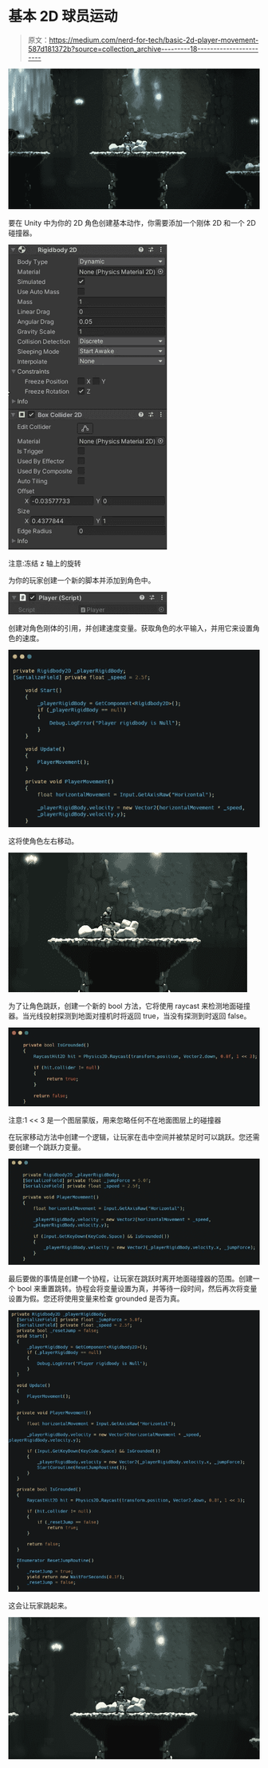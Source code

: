 # 基本 2D 球员运动

> 原文：<https://medium.com/nerd-for-tech/basic-2d-player-movement-587d181372b?source=collection_archive---------18----------------------->

![](img/e23bde2508b1c14987e9fb8e63a0265a.png)

要在 Unity 中为你的 2D 角色创建基本动作，你需要添加一个刚体 2D 和一个 2D 碰撞器。

![](img/9cab5946ce4a1f78a94d1d9a873311b5.png)

注意:冻结 z 轴上的旋转

为你的玩家创建一个新的脚本并添加到角色中。

![](img/ecf06c08869b455018e8b719d2913643.png)

创建对角色刚体的引用，并创建速度变量。获取角色的水平输入，并用它来设置角色的速度。

![](img/efc96a597d216cc51892e2c2691f7135.png)

这将使角色左右移动。

![](img/edee224e0ca4ac3a1a9f017cbb42ad0f.png)

为了让角色跳跃，创建一个新的 bool 方法，它将使用 raycast 来检测地面碰撞器。当光线投射探测到地面对撞机时将返回 true，当没有探测到时返回 false。

![](img/183eea6ffe004bd8f07352db405f9ae8.png)

注意:1 << 3 是一个图层蒙版，用来忽略任何不在地面图层上的碰撞器

在玩家移动方法中创建一个逻辑，让玩家在击中空间并被禁足时可以跳跃。您还需要创建一个跳跃力变量。

![](img/d7bc69add8a8df9e4564bc76f97126f5.png)

最后要做的事情是创建一个协程，让玩家在跳跃时离开地面碰撞器的范围。创建一个 bool 来重置跳转。协程会将变量设置为真，并等待一段时间，然后再次将变量设置为假。您还将使用变量来检查 grounded 是否为真。

![](img/0aad6bb2df86b733fed7ec53eb56941e.png)

这会让玩家跳起来。

![](img/d922441aae40e01546ab9925dcf0716b.png)